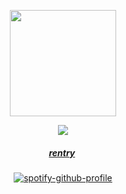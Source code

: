         

 

<div align="center"> 
<p align="center"> <img src="https://media.discordapp.net/attachments/1428597339962081403/1430344018486886561/f11c86ed764030cf566bffb9bf8ee05d.png?ex=68f96f2c&is=68f81dac&hm=2c59973a7d399fef6c0eef56e67e3c77a58cc40a7f2405b94407f30fe708b4e5&=&format=webp&quality=lossless&width=811&height=798" width="170" height="170" > </p> 
<div align="center"> 

<div align="center"> 
<p align="center"> <img src="https://cdn.discordapp.com/attachments/1297283509102182453/1309742371440820245/ken-carson-destroy-lonely.gif?ex=6742b023&is=67415ea3&hm=ca6e23912c6043c7453c82131f08554fb9349f638ad0429068171c84881967e8&" > </p> 
<div align="center"> 

 <p align="center"> 

#####   [rentry](https://rentry.co/eternalbIiss)‎ ‎

[![spotify-github-profile](https://spotify-github-profile.kittinanx.com/api/view?uid=31iaxwlbrvkrqjc3kowskrnxfiqi&cover_image=true&theme=natemoo-re&show_offline=true&background_color=121212&interchange=false&bar_color=ffffff&bar_color_cover=false)](https://spotify-github-profile.kittinanx.com/api/view?uid=31iaxwlbrvkrqjc3kowskrnxfiqi&redirect=true)



